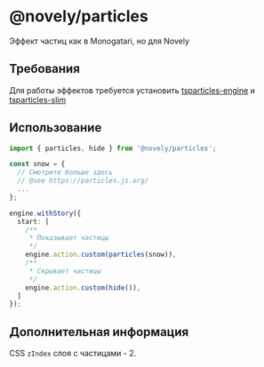 # @novely/particles

Эффект частиц как в Monogatari, но для Novely

## Требования

Для работы эффектов требуется установить [tsparticles-engine](https://www.npmjs.com/package/tsparticles-engine) и [tsparticles-slim](https://www.npmjs.com/package/tsparticles-slim)

## Использование

```ts
import { particles, hide } from '@novely/particles';

const snow = {
  // Смотрите больше здесь
  // @see https://particles.js.org/
  ...
};

engine.withStory({
  start: [
    /**
     * Показывает частицы
     */
    engine.action.custom(particles(snow)),
    /**
     * Скрывает частицы
     */
    engine.action.custom(hide()),
  ]
});
```

## Дополнительная информация

CSS `zIndex` слоя с частицами - 2.
